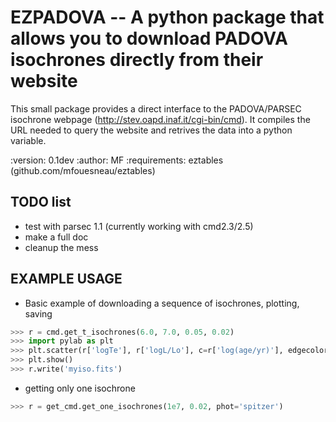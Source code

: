 EZPADOVA -- A python package that allows you to download PADOVA isochrones directly from their website
======================================================================================================


This small package provides a direct interface to the PADOVA/PARSEC isochrone webpage (http://stev.oapd.inaf.it/cgi-bin/cmd).
It compiles the URL needed to query the website and retrives the data into a python variable.

:version: 0.1dev
:author: MF
:requirements: eztables (github.com/mfouesneau/eztables)


TODO list
--------
* test with parsec 1.1 (currently working with cmd2.3/2.5)
* make a full doc
* cleanup the mess


EXAMPLE USAGE
-------------

* Basic example of downloading a sequence of isochrones, plotting, saving
```python 
>>> r = cmd.get_t_isochrones(6.0, 7.0, 0.05, 0.02)
>>> import pylab as plt
>>> plt.scatter(r['logTe'], r['logL/Lo'], c=r['log(age/yr)'], edgecolor='None')
>>> plt.show()
>>> r.write('myiso.fits')
```

* getting only one isochrone
```python 
>>> r = get_cmd.get_one_isochrones(1e7, 0.02, phot='spitzer')
```

